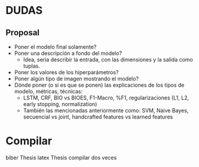 # DUDAS

## Proposal

- Poner el modelo final solamente?
- Poner una descripción a fondo del modelo?
  - Idea, seria describir la entrada, con las dimensiones y la salida como tuplas.
- Poner los valores de los hiperparámetros?
- Poner algún tipo de imagen mostrando el modelo?
- Dónde poner (o si es que se ponen) las explicaciones de los tipos de modelo, métricas, técnicas:
  - LSTM, CRF, BIO vs BIOES, F1-Macro, %F1, regularizaciones (L1, L2, early stopping, normalization)
  - También las mencionadas anteriormente como: SVM, Naive Bayes, secuencial vs joint, handcrafted features vs learned features

# Compilar

biber Thesis
latex Thesis
compilar dos veces